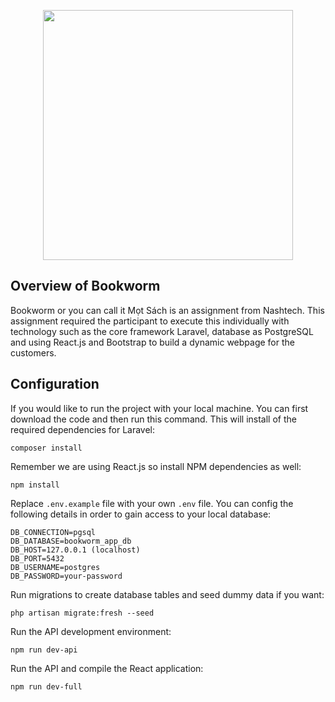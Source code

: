 <p align="center">
<a href="https://laravel.com" target="_blank">
<img src="https://i.imgur.com/Ls4Npc0.png" width="400"></a></p>

## Overview of Bookworm

Bookworm or you can call it Mọt Sách is an assignment from Nashtech. This assignment required the participant to execute this individually with technology such as the core framework Laravel, database as PostgreSQL and using React.js and Bootstrap to build a dynamic webpage for the customers.

## Configuration

If you would like to run the project with your local machine. You can first download the code and then run this command. This will install of the required dependencies for Laravel:

    composer install

Remember we are using React.js so install NPM dependencies as well:

    npm install

Replace `.env.example` file with your own `.env` file. You can config the following details in order to gain access to your local database:

    DB_CONNECTION=pgsql
    DB_DATABASE=bookworm_app_db
    DB_HOST=127.0.0.1 (localhost)
    DB_PORT=5432
    DB_USERNAME=postgres
    DB_PASSWORD=your-password

Run migrations to create database tables and seed dummy data if you want:

    php artisan migrate:fresh --seed

Run the API development environment:

    npm run dev-api

Run the API and compile the React application:

    npm run dev-full
